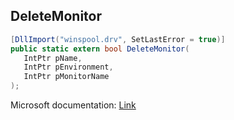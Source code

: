 ## DeleteMonitor

```csharp
[DllImport("winspool.drv", SetLastError = true)]
public static extern bool DeleteMonitor(
   IntPtr pName,
   IntPtr pEnvironment,
   IntPtr pMonitorName
);
```

Microsoft documentation: [Link](https://learn.microsoft.com/en-us/windows/win32/printdocs/deletemonitor)
